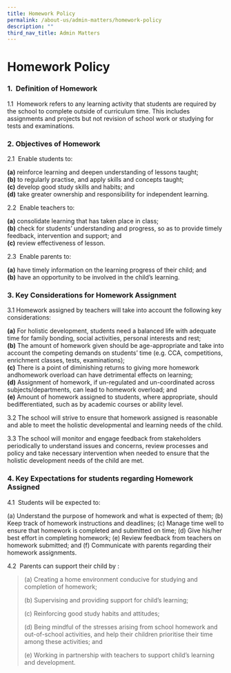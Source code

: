 ```yaml
---
title: Homework Policy
permalink: /about-us/admin-matters/homework-policy
description: ""
third_nav_title: Admin Matters
---
```

# **Homework Policy**

### 1\.  Definition of Homework  

1.1  Homework refers to any learning activity that students are required by the school to complete outside of curriculum time. This includes assignments and projects but not revision of school work or studying for tests and examinations.

### 2\. Objectives of Homework

2.1  Enable students to:

**(a)** reinforce learning and deepen understanding of lessons taught;    
**(b)** to regularly practise, and apply skills and concepts taught;   
**(c)** develop good study skills and habits; and   
**(d)** take greater ownership and responsibility for independent learning.

2.2  Enable teachers to:

**(a)** consolidate learning that has taken place in class;  
**(b)** check for students’ understanding and progress, so as to provide timely feedback, intervention and support; and   
**(c)** review effectiveness of lesson.

2.3  Enable parents to:

**(a)** have timely information on the learning progress of their child; and      
**(b)** have an opportunity to be involved in the child’s learning.

### 3\. Key Considerations for Homework Assignment

3.1 Homework assigned by teachers will take into account the following key considerations:

**(a)** For holistic development, students need a balanced life with adequate time for family bonding, social activities, personal interests and rest;    
**(b)** The amount of homework given should be age-appropriate and take into account the competing demands on students’ time (e.g. CCA, competitions, enrichment classes, tests, examinations);      
**(c)** There is a point of diminishing returns to giving more homework andhomework overload can have detrimental effects on learning;      
**(d)** Assignment of homework, if un-regulated and un-coordinated across subjects/departments, can lead to homework overload; and     
**(e)** Amount of homework assigned to students, where appropriate, should bedifferentiated, such as by academic courses or ability level. 

  

3.2 The school will strive to ensure that homework assigned is reasonable and able to meet the holistic developmental and learning needs of the child.

3.3 The school will monitor and engage feedback from stakeholders periodically to understand issues and concerns, review processes and policy and take necessary intervention when needed to ensure that the holistic development needs of the child are met.

### 4\. Key Expectations for students regarding Homework Assigned

4.1  Students will be expected to:

(a) Understand the purpose of homework and what is expected of them;
(b) Keep track of homework instructions and deadlines;
(c) Manage time well to ensure that homework is completed and submitted on time;
(d) Give his/her best effort in completing homework;
(e) Review feedback from teachers on homework submitted; and
(f) Communicate with parents regarding their homework assignments.

4.2  Parents can support their child by :

> (a) Creating a home environment conducive for studying and completion of homework;
> 
> (b) Supervising and providing support for child’s learning;
> 
> (c) Reinforcing good study habits and attitudes;
> 
> (d) Being mindful of the stresses arising from school homework and out-of-school activities, and help their children prioritise their time among these activities; and
> 
> (e) Working in partnership with teachers to support child’s learning and development.